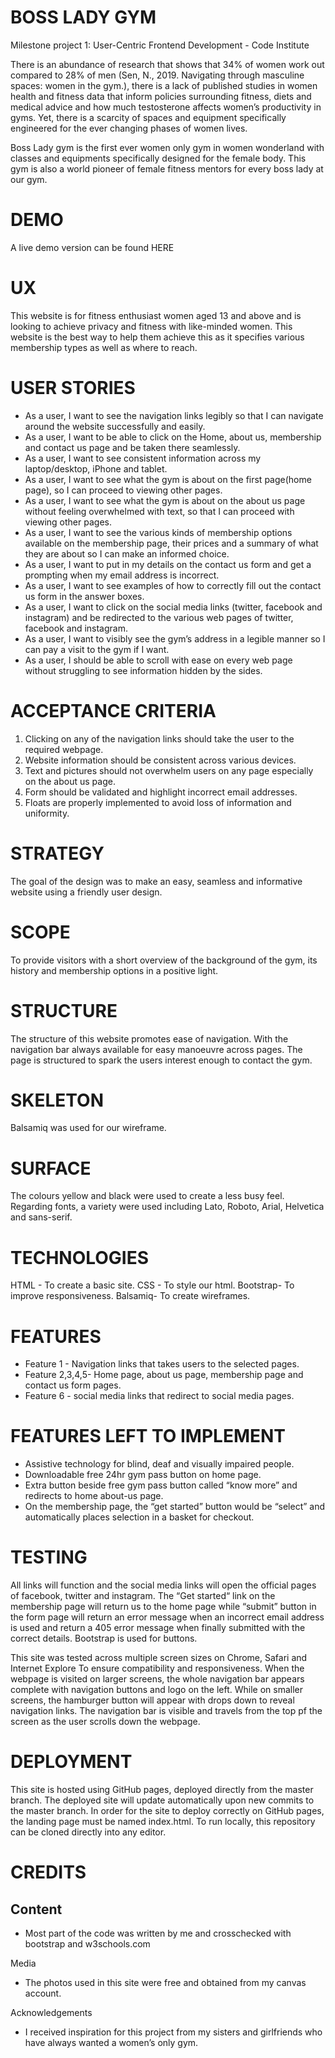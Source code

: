 # BOSS LADY GYM

Milestone project 1: User-Centric Frontend Development - Code Institute

There is an abundance of research that shows that 34% of women work out compared to 28% of men (Sen, N., 2019. Navigating through masculine spaces: women in the gym.), there is a lack of published studies in women health and fitness data that inform policies surrounding fitness, diets and medical advice and how much testosterone affects women’s productivity in gyms. Yet, there is a scarcity of spaces and equipment specifically engineered for the ever changing phases of women lives.

Boss Lady gym is the first ever women only gym in women wonderland with classes and equipments specifically designed for the female body. This gym is also a world pioneer of female fitness mentors for every boss lady at our gym.


# DEMO

A live demo version can be found HERE


# UX

This website is for fitness enthusiast women aged 13 and above and is looking to achieve privacy and fitness with like-minded women. This website is the best way to help them achieve this as it specifies various membership types as well as where to reach.

# USER STORIES

* As a user, I want to see the navigation links legibly so that I can navigate around the website successfully and easily.
* As a user, I want to be able to click on the Home, about us, membership and contact us page and be taken there seamlessly.
* As a user, I want to see consistent information across my laptop/desktop, iPhone and tablet.
* As a user, I want to see what the gym is about on the first page(home page), so I can proceed to viewing other pages.
* As a user, I want to see what the gym is about on the about us page without feeling overwhelmed with text, so that I can proceed with viewing other pages.
* As a user, I want to see the various kinds of membership options available on the membership page, their prices and a summary of what they are about so I can make an informed choice.
* As a user, I want to put in my details on the contact us form and get a prompting when my email address is incorrect.
* As a user, I want to see examples of how to correctly fill out the contact us form in the answer boxes.
* As a user, I want to click on the social media links (twitter, facebook and instagram) and be redirected to the various web pages of twitter, facebook and instagram.
* As a user, I want to visibly see the gym’s address in a legible manner so I can pay a visit to the gym if I want.
* As a user, I should be able to scroll with ease on every web page without struggling to see information hidden by the sides.

# ACCEPTANCE CRITERIA

1. Clicking on any of the navigation links should take the user to the required webpage.
2. Website information should be consistent across various devices.
3. Text and pictures should not overwhelm users on any page especially on the about us page.
4. Form should be validated and highlight incorrect email addresses.
5. Floats are properly implemented to avoid loss of information and uniformity.

# STRATEGY

The goal of the design was to make an easy, seamless and informative website using a friendly user design.

# SCOPE

To provide visitors with a short overview of the background of the gym, its history and membership options in a positive light.

# STRUCTURE

The structure of this website promotes ease of navigation. With the navigation bar always available for easy manoeuvre across pages. The page is structured to spark the users interest enough to contact the gym.

# SKELETON

Balsamiq was used for our wireframe.

# SURFACE

The colours yellow and black were used to create a less busy feel. Regarding fonts, a variety were used including Lato, Roboto, Arial, Helvetica and sans-serif.

# TECHNOLOGIES

HTML - To create a basic site.
CSS - To style our html.
Bootstrap- To improve responsiveness.
Balsamiq- To create wireframes.


# FEATURES

* Feature 1 - Navigation links that takes users to the selected pages.
* Feature 2,3,4,5- Home page, about us page, membership page and contact us form pages.
* Feature 6 - social media links that redirect to social media pages.


# FEATURES LEFT TO IMPLEMENT

* Assistive technology for blind, deaf and visually impaired people.
* Downloadable free 24hr  gym pass button on home page.
* Extra button beside free gym pass button called “know more” and redirects to home about-us page.
* On the membership page, the “get started” button would be “select” and automatically places selection in a basket for checkout.


# TESTING

All links will function and the social media links will open the official pages of facebook, twitter and instagram. The “Get started“ link on the membership page will return us to the home page while “submit” button in the form page will return an error message when an incorrect email address is used and return a 405 error message when finally submitted with the correct details. Bootstrap is used for buttons.

This site was tested across multiple screen sizes on Chrome, Safari and Internet Explore To ensure compatibility and responsiveness. 
When the webpage is visited on larger screens, the whole navigation bar appears complete with navigation buttons and logo on the left. While on smaller screens, the hamburger button will appear with drops down to reveal navigation links.
The navigation bar is visible and travels from the top pf the screen as the user scrolls down the webpage.

# DEPLOYMENT

This site is hosted using GitHub pages, deployed directly from the master branch. The deployed site will update automatically upon new commits to the master branch. In order for the site to deploy correctly on GitHub pages, the landing page must be named index.html.
To run locally, this repository  can be cloned directly into any editor.


# CREDITS

## Content
* Most part of the code was written by me and crosschecked with bootstrap and w3schools.com

Media
* The photos used in this site were free and obtained from my canvas account.

Acknowledgements
* I received inspiration for this project from my sisters and girlfriends who have always wanted a women’s only gym.




































